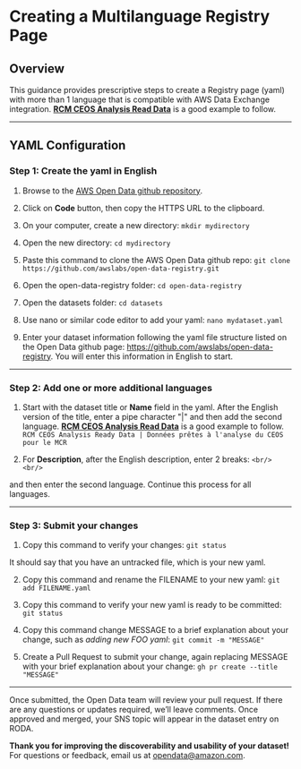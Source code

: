 
# Creating a Multilanguage Registry Page

## Overview

This guidance provides prescriptive steps to create a Registry page (yaml) with more than 1 language that is compatible with AWS Data Exchange integration. **[RCM CEOS Analysis Read Data](https://registry.opendata.aws/rcm-ceos-ard/)** is a good example to follow.

---

## YAML Configuration

### Step 1: Create the yaml in English

1. Browse to the [AWS Open Data github repository](https://github.com/awslabs/open-data-registry).
   
2. Click on **Code** button, then copy the HTTPS URL to the clipboard.

3. On your computer, create a new directory:
```mkdir mydirectory```

4. Open the new directory:
```cd mydirectory```

5. Paste this command to clone the AWS Open Data github repo:
```git clone https://github.com/awslabs/open-data-registry.git```

6. Open the open-data-registry folder:
```cd open-data-registry```

7. Open the datasets folder:
```cd datasets```

8. Use nano or similar code editor to add your yaml:
```nano mydataset.yaml```

9. Enter your dataset information following the yaml file structure listed on the Open Data github page: https://github.com/awslabs/open-data-registry.  You will enter this information in English to start.

---

### Step 2: Add one or more additional languages

1. Start with the dataset title or **Name** field in the yaml. After the English version of the title, enter a pipe character "|" and then add the second language. **[RCM CEOS Analysis Read Data](https://registry.opendata.aws/rcm-ceos-ard/)** is a good example to follow.
```RCM CEOS Analysis Ready Data | Données prêtes à l'analyse du CEOS pour le MCR```

2. For **Description**, after the English description, enter 2 breaks:
```<br/>```
```<br/>``` 

and then enter the second language.  Continue this process for all languages.

---

### Step 3: Submit your changes

1. Copy this command to verify your changes:
```git status```

It should say that you have an untracked file, which is your new yaml.

2. Copy this command and rename the FILENAME to your new yaml:
```git add FILENAME.yaml```

3. Copy this command to verify your new yaml is ready to be committed:
```git status```

4. Copy this command change MESSAGE to a brief explanation about your change, such as *adding new FOO yaml*:
```git commit -m "MESSAGE"```

5. Create a Pull Request to submit your change, again replacing MESSAGE with your brief explanation about your change:
```gh pr create --title "MESSAGE"```

---

Once submitted, the Open Data team will review your pull request. If there are any questions or updates required, we’ll leave comments. Once approved and merged, your SNS topic will appear in the dataset entry on RODA.

**Thank you for improving the discoverability and usability of your dataset!**
For questions or feedback, email us at opendata@amazon.com.

